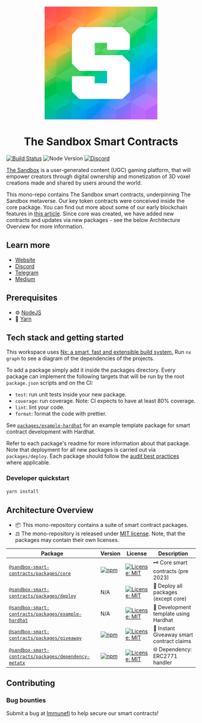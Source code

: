 <p align="center"><a href="https://sandbox.game"><img width="300" title="TSB" src='brand-assets/tsb_pride.png' /></a></p>

<h1 align="center">The Sandbox Smart Contracts</h1>

<a href="https://github.com/thesandboxgame/sandbox-smart-contracts/actions"><img alt="Build Status" src="https://github.com/thesandboxgame/sandbox-smart-contracts/actions/workflows/main.yml/badge.svg"/></a>
![Node Version](https://img.shields.io/badge/node-18.x-green)
[![Discord](https://img.shields.io/discord/497312527093334036.svg?label=Discord&logo=discord)](<https://discord.gg/vAe4zvY>)

[The Sandbox](https://sandbox.game) is a user-generated content (UGC) gaming platform, that will empower creators through digital ownership and monetization of 3D voxel creations made and shared by users around the world.

This mono-repo contains The Sandbox smart contracts, underpinning The Sandbox metaverse. Our key token contracts were conceived inside the core package. You can find out more about some of our early blockchain features in [this article](https://medium.com/sandbox-game/blockchain-features-in-the-sandbox-7db91fcc615c). Since core was created, we have added new contracts and updates via new packages - see the below Architecture Overview for more information.

## Learn more

- [Website](www.sandbox.game)
- [Discord](https://discordapp.com/invite/vAe4zvY)
- [Telegram](https://t.me/sandboxgame)
- [Medium](https://medium.com/sandbox-game)

## Prerequisites

- ⚙️ [NodeJS](https://nodejs.org/)
- 🧰 [Yarn](https://yarnpkg.com/)

## Tech stack and getting started

This workspace uses [Nx: a smart, fast and extensible build system.](https://nx.dev)
Run `nx graph` to see a diagram of the dependencies of the projects.

To add a package simply add it inside the packages directory. Every package can implement the following targets that will be run by the root `package.json` scripts and on the CI:

- `test`: run unit tests inside your new package.
- `coverage`: run coverage. Note: CI expects to have at least 80% coverage.
- `lint`: lint your code.
- `format`: format the code with prettier.

See [`packages/example-hardhat`](./packages/example-hardhat) for an example template package for smart contract development with Hardhat.

Refer to each package's readme for more information about that package. Note that deployment for all new packages is carried out via `packages/deploy`.
Each package should follow the [audit best practices](./audit-best-practices.md) where applicable.

### Developer quickstart

```bash
yarn install
```

## Architecture Overview

- 📦 This mono-repository contains a suite of smart contract packages.
- ⚖️ The mono-repository is released under [MIT license](./LICENSE). Note, that the packages may contain their own licenses.

| Package                                                                               | Version                                                                                                                                            | License                                                                                                  | Description                              |
|---------------------------------------------------------------------------------------|----------------------------------------------------------------------------------------------------------------------------------------------------|----------------------------------------------------------------------------------------------------------|------------------------------------------|
| [`@sandbox-smart-contracts/packages/core`](./packages/core)                           | [![npm](https://img.shields.io/npm/v/@sandbox-smart-contracts/core)](https://www.npmjs.com/package/@sandbox-smart-contracts/core)                  | [![License: MIT](https://img.shields.io/badge/License-MIT-blue.svg)](https://spdx.org/licenses/MIT.html) | 🗝️ Core smart contracts (pre 2023)        |
| [`@sandbox-smart-contracts/packages/deploy`](./packages/deploy)                       | N/A                                                                                                                                                | [![License: MIT](https://img.shields.io/badge/License-MIT-blue.svg)](https://spdx.org/licenses/MIT.html) | 🚀 Deploy all packages (except core)      |
| [`@sandbox-smart-contracts/packages/example-hardhat`](./packages/example-hardhat)     | N/A                                                                                                                                                | [![License: MIT](https://img.shields.io/badge/License-MIT-blue.svg)](https://spdx.org/licenses/MIT.html) | 👷 Development template using Hardhat     |
| [`@sandbox-smart-contracts/packages/giveaway`](./packages/giveaway)                   | [![npm](https://img.shields.io/npm/v/@sandbox-smart-contracts/giveaway)](https://www.npmjs.com/package/@sandbox-smart-contracts/giveaway)          | [![License: MIT](https://img.shields.io/badge/License-MIT-blue.svg)](https://spdx.org/licenses/MIT.html) | 🎁 Instant Giveaway smart contract claims |
| [`@sandbox-smart-contracts/packages/dependency-metatx`](./packages/dependency-metatx) | [![npm](https://img.shields.io/npm/v/@sandbox-smart-contracts/dependency-metatx)](https://www.npmjs.com/package/@sandbox-smart-contracts/giveaway) | [![License: MIT](https://img.shields.io/badge/License-MIT-blue.svg)](https://spdx.org/licenses/MIT.html) | 🌐 Dependency: ERC2771 handler            |

## Contributing

### Bug bounties

Submit a bug at [Immunefi](https://immunefi.com/bounty/thesandbox/) to help secure our smart contracts!
